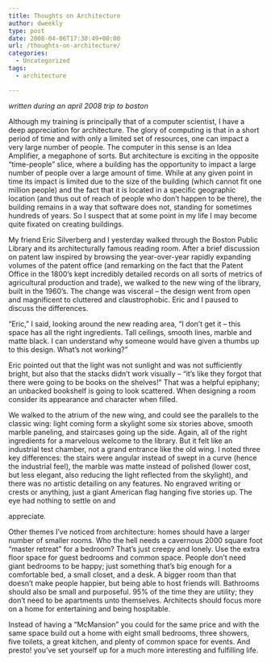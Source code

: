```yaml
---
title: Thoughts on Architecture
author: dweekly
type: post
date: 2008-04-06T17:30:49+00:00
url: /thoughts-on-architecture/
categories:
  - Uncategorized
tags:
  - architecture

---
```

_written during an april 2008 trip to boston_

Although my training is principally that of a computer scientist, I have a deep appreciation for architecture. The glory of computing is that in a short period of time and with only a limited set of resources, one can impact a very large number of people. The computer in this sense is an Idea Amplifier, a megaphone of sorts. But architecture is exciting in the opposite &#8220;time-people&#8221; slice, where a building has the opportunity to impact a large number of people over a large amount of time. While at any given point in time its impact is limited due to the size of the building (which cannot fit one million people) and the fact that it is located in a specific geographic location (and thus out of reach of people who don&#8217;t happen to be there), the building remains in a way that software does not, standing for sometimes hundreds of years. So I suspect that at some point in my life I may become quite fixated on creating buildings.

My friend Eric Silverberg and I yesterday walked through the Boston Public Library and its architecturally famous reading room. After a brief discussion on patent law inspired by browsing the year-over-year rapidly expanding volumes of the patent office (and remarking on the fact that the Patent Office in the 1800&#8217;s kept incredibly detailed records on all sorts of metrics of agricultural production and trade), we walked to the new wing of the library, built in the 1960&#8217;s. The change was visceral &#8211; the design went from open and magnificent to cluttered and claustrophobic. Eric and I paused to discuss the differences.

&#8220;Eric,&#8221; I said, looking around the new reading area, &#8220;I don&#8217;t get it &#8211; this space has all the right ingredients. Tall ceilings, smooth lines, marble and matte black. I can understand why someone would have given a thumbs up to this design. What&#8217;s not working?&#8221;

Eric pointed out that the light was not sunlight and was not sufficiently bright, but also that the stacks didn&#8217;t work visually &#8211; &#8220;it&#8217;s like they forgot that there were going to be books on the shelves!&#8221; That was a helpful epiphany; an unbacked bookshelf is going to look scattered. When designing a room consider its appearance and character when filled.

We walked to the atrium of the new wing, and could see the parallels to the classic wing: light coming form a skylight some six stories above, smooth marble paneling, and staircases going up the side. Again, all of the right ingredients for a marvelous welcome to the library. But it felt like an industrial test chamber, not a grand entrance like the old wing. I noted three key differences: the stairs were angular instead of swept in a curve (hence the industrial feel), the marble was matte instead of polished (lower cost, but less elegant, also reducing the light reflected from the skylight), and there was no artistic detailing on any features. No engraved writing or crests or anything, just a giant American flag hanging five stories up. The eye had nothing to settle on and
  
appreciate.

Other themes I&#8217;ve noticed from architecture: homes should have a larger number of smaller rooms. Who the hell needs a cavernous 2000 square foot &#8220;master retreat&#8221; for a bedroom? That&#8217;s just creepy and lonely. Use the extra floor space for guest bedrooms and common space. People don&#8217;t need giant bedrooms to be happy; just something that&#8217;s big enough for a comfortable bed, a small closet, and a desk. A bigger room than that doesn&#8217;t make people happier, but being able to host friends will. Bathrooms should also be small and purposeful. 95% of the time they are utility; they don&#8217;t need to be apartments unto themselves. Architects should focus more on a home for entertaining and being hospitable.

Instead of having a &#8220;McMansion&#8221; you could for the same price and with the same space build out a home with eight small bedrooms, three showers, five toilets, a great kitchen, and plenty of common space for events. And presto! you&#8217;ve set yourself up for a much more interesting and fulfilling life.
